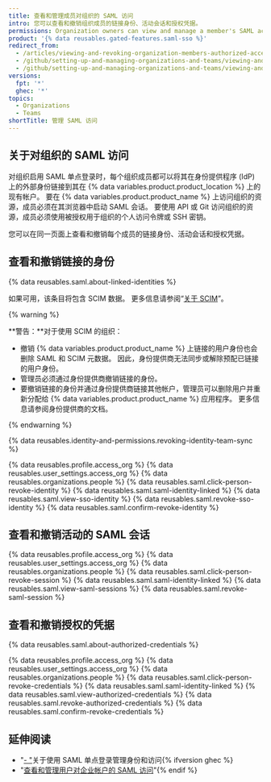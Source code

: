 ```yaml
---
title: 查看和管理成员对组织的 SAML 访问
intro: 您可以查看和撤销组织成员的链接身份、活动会话和授权凭据。
permissions: Organization owners can view and manage a member's SAML access to an organization.
product: '{% data reusables.gated-features.saml-sso %}'
redirect_from:
  - /articles/viewing-and-revoking-organization-members-authorized-access-tokens
  - /github/setting-up-and-managing-organizations-and-teams/viewing-and-revoking-organization-members-authorized-access-tokens
  - /github/setting-up-and-managing-organizations-and-teams/viewing-and-managing-a-members-saml-access-to-your-organization
versions:
  fpt: '*'
  ghec: '*'
topics:
  - Organizations
  - Teams
shortTitle: 管理 SAML 访问
---
```


## 关于对组织的 SAML 访问

对组织启用 SAML 单点登录时，每个组织成员都可以将其在身份提供程序 (IdP) 上的外部身份链接到其在 {% data variables.product.product_location %} 上的现有帐户。 要在 {% data variables.product.product_name %} 上访问组织的资源，成员必须在其浏览器中启动 SAML 会话。 要使用 API 或 Git 访问组织的资源，成员必须使用被授权用于组织的个人访问令牌或 SSH 密钥。

您可以在同一页面上查看和撤销每个成员的链接身份、活动会话和授权凭据。

## 查看和撤销链接的身份

{% data reusables.saml.about-linked-identities %}

如果可用，该条目将包含 SCIM 数据。 更多信息请参阅“[关于 SCIM](/organizations/managing-saml-single-sign-on-for-your-organization/about-scim)”。

{% warning %}

**警告：**对于使用 SCIM 的组织：
- 撤销 {% data variables.product.product_name %} 上链接的用户身份也会删除 SAML 和 SCIM 元数据。 因此，身份提供商无法同步或解除预配已链接的用户身份。
- 管理员必须通过身份提供商撤销链接的身份。
- 要撤销链接的身份并通过身份提供商链接其他帐户，管理员可以删除用户并重新分配给 {% data variables.product.product_name %} 应用程序。 更多信息请参阅身份提供商的文档。

{% endwarning %}


{% data reusables.identity-and-permissions.revoking-identity-team-sync %}

{% data reusables.profile.access_org %}
{% data reusables.user_settings.access_org %}
{% data reusables.organizations.people %}
{% data reusables.saml.click-person-revoke-identity %}
{% data reusables.saml.saml-identity-linked %}
{% data reusables.saml.view-sso-identity %}
{% data reusables.saml.revoke-sso-identity %}
{% data reusables.saml.confirm-revoke-identity %}

## 查看和撤销活动的 SAML 会话

{% data reusables.profile.access_org %}
{% data reusables.user_settings.access_org %}
{% data reusables.organizations.people %}
{% data reusables.saml.click-person-revoke-session %}
{% data reusables.saml.saml-identity-linked %}
{% data reusables.saml.view-saml-sessions %}
{% data reusables.saml.revoke-saml-session %}

## 查看和撤销授权的凭据

{% data reusables.saml.about-authorized-credentials %}

{% data reusables.profile.access_org %}
{% data reusables.user_settings.access_org %}
{% data reusables.organizations.people %}
{% data reusables.saml.click-person-revoke-credentials %}
{% data reusables.saml.saml-identity-linked %}
{% data reusables.saml.view-authorized-credentials %}
{% data reusables.saml.revoke-authorized-credentials %}
{% data reusables.saml.confirm-revoke-credentials %}

## 延伸阅读

- "[- "](/articles/about-identity-and-access-management-with-saml-single-sign-on)关于使用 SAML 单点登录管理身份和访问{% ifversion ghec %}
- "[查看和管理用户对企业帐户的 SAML 访问](/admin/user-management/managing-users-in-your-enterprise/viewing-and-managing-a-users-saml-access-to-your-enterprise)"{% endif %}
